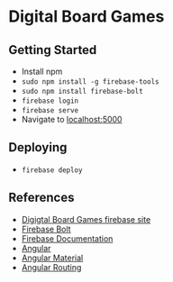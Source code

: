 # Digital Board Games

## Getting Started
* Install npm
* `sudo npm install -g firebase-tools`
* `sudo npm install firebase-bolt`
* `firebase login`
* `firebase serve`
* Navigate to [localhost:5000](http://localhost:5000)

## Deploying

* `firebase deploy`

## References

* [Digigtal Board Games firebase site](https://console.firebase.google.com/project/digital-board-games/overview)
* [Firebase Bolt](https://github.com/firebase/bolt/blob/master/docs/guide.md)
* [Firebase Documentation](https://firebase.google.com/docs/reference/js/)
* [Angular](https://www.cheatography.com/proloser/cheat-sheets/angularjs)
* [Angular Material](https://material.angularjs.org/latest/demo/button)
* [Angular Routing](http://www.w3schools.com/angular/angular_routing.asp)
